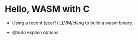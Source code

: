 # Hello, WASM with C

- Using a recent (year?) LLVM/clang to build a wasm binary.

- @todo explain options

